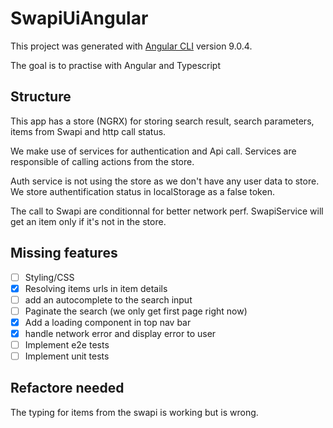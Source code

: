 # SwapiUiAngular

This project was generated with [Angular CLI](https://github.com/angular/angular-cli) version 9.0.4.

The goal is to practise with Angular and Typescript

## Structure

This app has a store (NGRX) for storing search result, search parameters, items from Swapi and http call status.

We make use of services for authentication and Api call. Services are responsible of calling actions from the store.

Auth service is not using the store as we don't have any user data to store. We store authentification status in localStorage as a false token.

The call to Swapi are conditionnal for better network perf. SwapiService will get an item only if it's not in the store.

## Missing features

- [ ] Styling/CSS
- [x] Resolving items urls in item details
- [ ] add an autocomplete to the search input
- [ ] Paginate the search (we only get first page right now)
- [x] Add a loading component in top nav bar
- [x] handle network error and display error to user
- [ ] Implement e2e tests
- [ ] Implement unit tests

## Refactore needed

The typing for items from the swapi is working but is wrong.